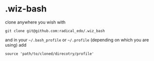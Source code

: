 .wiz-bash
=========

clone anywhere you wish with

`git clone git@github.com:radical_edo/.wiz_bash`

and in your `~/.bash_profile` or `~/.profile` (depending on which you are using) add

`source 'path/to/cloned/direcotry/profile'`
